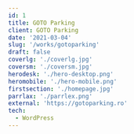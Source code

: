 ```yaml
---
id: 1
title: GOTO Parking
client: GOTO Parking
date: '2021-03-04'
slug: '/works/gotoparking'
draft: false
coverlg: './coverlg.jpg'
coversm: './coversm.jpg'
herodesk: './hero-desktop.png'
heromobile: './hero-mobile.png'
firstsection: './homepage.jpg'
parrlax: './parrlex.png'
external: 'https://gotoparking.ro'
tech:
  - WordPress
---
```

